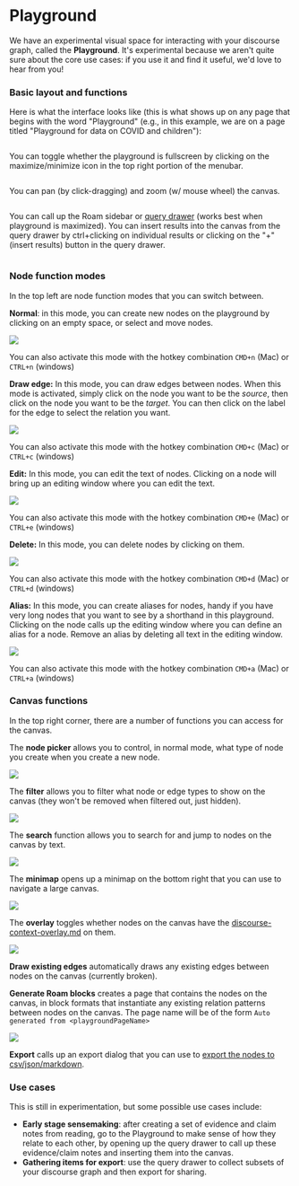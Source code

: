 # Playground

We have an experimental visual space for interacting with your discourse graph, called the **Playground**. It's experimental because we aren't quite sure about the core use cases: if you use it and find it useful, we'd love to hear from you!

### Basic layout and functions

Here is what the interface looks like (this is what shows up on any page that begins with the word "Playground" (e.g., in this example, we are on a page titled "Playground for data on COVID and children"):

<figure><img src="../../.gitbook/assets/CleanShot 2022-09-08 at 12.05.43@2x.png" alt=""><figcaption></figcaption></figure>

You can toggle whether the playground is fullscreen by clicking on the maximize/minimize icon in the top right portion of the menubar.

<figure><img src="../../.gitbook/assets/playground_minmax.gif" alt=""><figcaption></figcaption></figure>

You can pan (by click-dragging) and zoom (w/ mouse wheel) the canvas.

<figure><img src="../../.gitbook/assets/playground_panzoom.gif" alt=""><figcaption></figcaption></figure>

You can call up the Roam sidebar or [query drawer](../../guides/querying-your-discourse-graph.md) (works best when playground is maximized). You can insert results into the canvas from the query drawer by ctrl+clicking on individual results or clicking on the "+" (insert results) button in the query drawer.

<figure><img src="../../.gitbook/assets/playground_querydrawersidebar.gif" alt=""><figcaption></figcaption></figure>

### Node function modes

In the top left are node function modes that you can switch between.&#x20;

**Normal**: in this mode, you can create new nodes on the playground by clicking on an empty space, or select and move nodes.

![](<../../.gitbook/assets/CleanShot 2022-08-10 at 11.33.30.gif>)

You can also activate this mode with the hotkey combination `CMD+n` (Mac) or `CTRL+n` (windows)

**Draw edge:** In this mode, you can draw edges between nodes. When this mode is activated, simply click on the node you want to be the _source_, then click on the node you want to be the _target_. You can then click on the label for the edge to select the relation you want.

![](<../../.gitbook/assets/CleanShot 2022-08-10 at 11.36.16 (1).gif>)

You can also activate this mode with the hotkey combination `CMD+c` (Mac) or `CTRL+c` (windows)

**Edit:** In this mode, you can edit the text of nodes. Clicking on a node will bring up an editing window where you can edit the text.

![](<../../.gitbook/assets/CleanShot 2022-08-10 at 11.38.42.gif>)

You can also activate this mode with the hotkey combination `CMD+e` (Mac) or `CTRL+e` (windows)

**Delete:** In this mode, you can delete nodes by clicking on them.&#x20;

![](<../../.gitbook/assets/CleanShot 2022-08-10 at 11.40.33.gif>)

You can also activate this mode with the hotkey combination `CMD+d` (Mac) or `CTRL+d` (windows)

**Alias:** In this mode, you can create aliases for nodes, handy if you have very long nodes that you want to see by a shorthand in this playground. Clicking on the node calls up the editing window where you can define an alias for a node. Remove an alias by deleting all text in the editing window.

![](<../../.gitbook/assets/CleanShot 2022-08-10 at 11.42.14.gif>)

You can also activate this mode with the hotkey combination `CMD+a` (Mac) or `CTRL+a` (windows)

### **Canvas functions**

In the top right corner, there are a number of functions you can access for the canvas.

The **node picker** allows you to control, in normal mode, what type of node you create when you create a new node.

![](<../../.gitbook/assets/CleanShot 2022-08-10 at 11.44.05.gif>)

The **filter** allows you to filter what node or edge types to show on the canvas (they won't be removed when filtered out, just hidden).

![](<../../.gitbook/assets/CleanShot 2022-08-10 at 11.47.33.gif>)

The **search** function allows you to search for and jump to nodes on the canvas by text.

![](<../../.gitbook/assets/CleanShot 2022-08-10 at 11.49.32.gif>)

The **minimap** opens up a minimap on the bottom right that you can use to navigate a large canvas.

![](<../../.gitbook/assets/CleanShot 2022-08-10 at 11.52.45.gif>)

The **overlay** toggles whether nodes on the canvas have the [discourse-context-overlay.md](../../guides/exploring-your-discourse-graph/discourse-context-overlay.md "mention") on them.

![](<../../.gitbook/assets/CleanShot 2022-08-10 at 11.54.38.gif>)

**Draw existing edges** automatically draws any existing edges between nodes on the canvas (currently broken).

**Generate Roam blocks** creates a page that contains the nodes on the canvas, in block formats that instantiate any existing relation patterns between nodes on the canvas. The page name will be of the form `Auto generated from <playgroundPageName>`

![](<../../.gitbook/assets/CleanShot 2022-08-10 at 12.01.13.gif>)

**Export** calls up an export dialog that you can use to [export the nodes to csv/json/markdown](../../guides/sharing-your-discourse-graph.md).

### Use cases

This is still in experimentation, but some possible use cases include:

* **Early stage sensemaking**: after creating a set of evidence and claim notes from reading, go to the Playground to make sense of how they relate to each other, by opening up the query drawer to call up these evidence/claim notes and inserting them into the canvas.
* **Gathering items for export**: use the query drawer to collect subsets of your discourse graph and then export for sharing.
